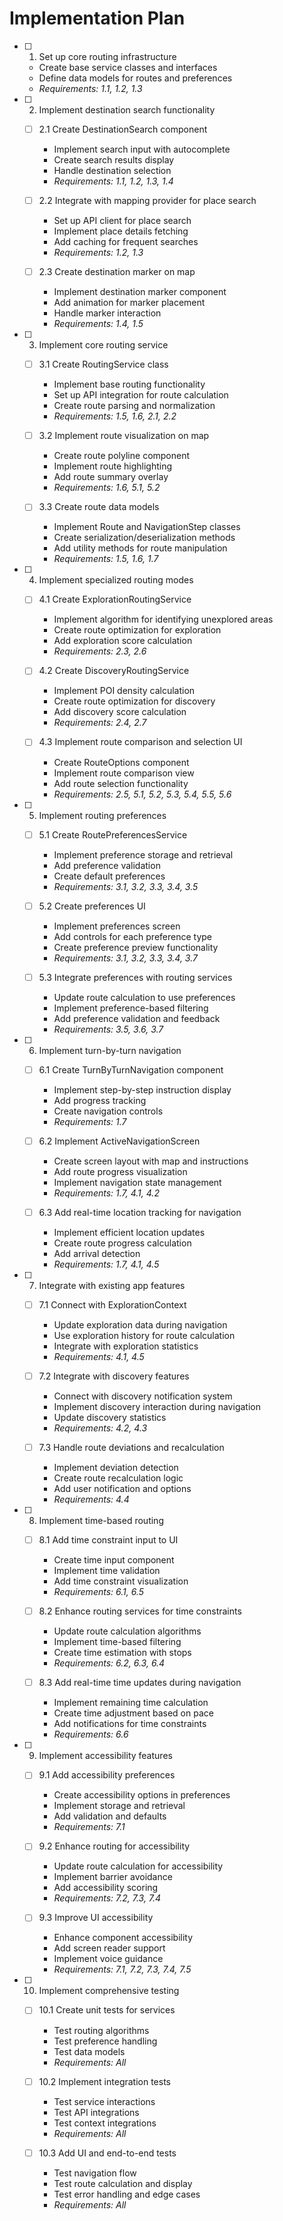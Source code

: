 # Implementation Plan

- [ ] 1. Set up core routing infrastructure
  - Create base service classes and interfaces
  - Define data models for routes and preferences
  - _Requirements: 1.1, 1.2, 1.3_

- [ ] 2. Implement destination search functionality
  - [ ] 2.1 Create DestinationSearch component
    - Implement search input with autocomplete
    - Create search results display
    - Handle destination selection
    - _Requirements: 1.1, 1.2, 1.3, 1.4_

  - [ ] 2.2 Integrate with mapping provider for place search
    - Set up API client for place search
    - Implement place details fetching
    - Add caching for frequent searches
    - _Requirements: 1.2, 1.3_

  - [ ] 2.3 Create destination marker on map
    - Implement destination marker component
    - Add animation for marker placement
    - Handle marker interaction
    - _Requirements: 1.4, 1.5_

- [ ] 3. Implement core routing service
  - [ ] 3.1 Create RoutingService class
    - Implement base routing functionality
    - Set up API integration for route calculation
    - Create route parsing and normalization
    - _Requirements: 1.5, 1.6, 2.1, 2.2_

  - [ ] 3.2 Implement route visualization on map
    - Create route polyline component
    - Implement route highlighting
    - Add route summary overlay
    - _Requirements: 1.6, 5.1, 5.2_

  - [ ] 3.3 Create route data models
    - Implement Route and NavigationStep classes
    - Create serialization/deserialization methods
    - Add utility methods for route manipulation
    - _Requirements: 1.5, 1.6, 1.7_

- [ ] 4. Implement specialized routing modes
  - [ ] 4.1 Create ExplorationRoutingService
    - Implement algorithm for identifying unexplored areas
    - Create route optimization for exploration
    - Add exploration score calculation
    - _Requirements: 2.3, 2.6_

  - [ ] 4.2 Create DiscoveryRoutingService
    - Implement POI density calculation
    - Create route optimization for discovery
    - Add discovery score calculation
    - _Requirements: 2.4, 2.7_

  - [ ] 4.3 Implement route comparison and selection UI
    - Create RouteOptions component
    - Implement route comparison view
    - Add route selection functionality
    - _Requirements: 2.5, 5.1, 5.2, 5.3, 5.4, 5.5, 5.6_

- [ ] 5. Implement routing preferences
  - [ ] 5.1 Create RoutePreferencesService
    - Implement preference storage and retrieval
    - Add preference validation
    - Create default preferences
    - _Requirements: 3.1, 3.2, 3.3, 3.4, 3.5_

  - [ ] 5.2 Create preferences UI
    - Implement preferences screen
    - Add controls for each preference type
    - Create preference preview functionality
    - _Requirements: 3.1, 3.2, 3.3, 3.4, 3.7_

  - [ ] 5.3 Integrate preferences with routing services
    - Update route calculation to use preferences
    - Implement preference-based filtering
    - Add preference validation and feedback
    - _Requirements: 3.5, 3.6, 3.7_

- [ ] 6. Implement turn-by-turn navigation
  - [ ] 6.1 Create TurnByTurnNavigation component
    - Implement step-by-step instruction display
    - Add progress tracking
    - Create navigation controls
    - _Requirements: 1.7_

  - [ ] 6.2 Implement ActiveNavigationScreen
    - Create screen layout with map and instructions
    - Add route progress visualization
    - Implement navigation state management
    - _Requirements: 1.7, 4.1, 4.2_

  - [ ] 6.3 Add real-time location tracking for navigation
    - Implement efficient location updates
    - Create route progress calculation
    - Add arrival detection
    - _Requirements: 1.7, 4.1, 4.5_

- [ ] 7. Integrate with existing app features
  - [ ] 7.1 Connect with ExplorationContext
    - Update exploration data during navigation
    - Use exploration history for route calculation
    - Integrate with exploration statistics
    - _Requirements: 4.1, 4.5_

  - [ ] 7.2 Integrate with discovery features
    - Connect with discovery notification system
    - Implement discovery interaction during navigation
    - Update discovery statistics
    - _Requirements: 4.2, 4.3_

  - [ ] 7.3 Handle route deviations and recalculation
    - Implement deviation detection
    - Create route recalculation logic
    - Add user notification and options
    - _Requirements: 4.4_

- [ ] 8. Implement time-based routing
  - [ ] 8.1 Add time constraint input to UI
    - Create time input component
    - Implement time validation
    - Add time constraint visualization
    - _Requirements: 6.1, 6.5_

  - [ ] 8.2 Enhance routing services for time constraints
    - Update route calculation algorithms
    - Implement time-based filtering
    - Create time estimation with stops
    - _Requirements: 6.2, 6.3, 6.4_

  - [ ] 8.3 Add real-time time updates during navigation
    - Implement remaining time calculation
    - Create time adjustment based on pace
    - Add notifications for time constraints
    - _Requirements: 6.6_

- [ ] 9. Implement accessibility features
  - [ ] 9.1 Add accessibility preferences
    - Create accessibility options in preferences
    - Implement storage and retrieval
    - Add validation and defaults
    - _Requirements: 7.1_

  - [ ] 9.2 Enhance routing for accessibility
    - Update route calculation for accessibility
    - Implement barrier avoidance
    - Add accessibility scoring
    - _Requirements: 7.2, 7.3, 7.4_

  - [ ] 9.3 Improve UI accessibility
    - Enhance component accessibility
    - Add screen reader support
    - Implement voice guidance
    - _Requirements: 7.1, 7.2, 7.3, 7.4, 7.5_

- [ ] 10. Implement comprehensive testing
  - [ ] 10.1 Create unit tests for services
    - Test routing algorithms
    - Test preference handling
    - Test data models
    - _Requirements: All_

  - [ ] 10.2 Implement integration tests
    - Test service interactions
    - Test API integrations
    - Test context integrations
    - _Requirements: All_

  - [ ] 10.3 Add UI and end-to-end tests
    - Test navigation flow
    - Test route calculation and display
    - Test error handling and edge cases
    - _Requirements: All_